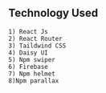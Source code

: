 ## Technology Used
    1) React Js
    2) React Router
    3) Taildwind CSS
    4) Daisy UI
    5) Npm swiper
    6) Firebase
    7) Npm helmet
    8)Npm parallax
